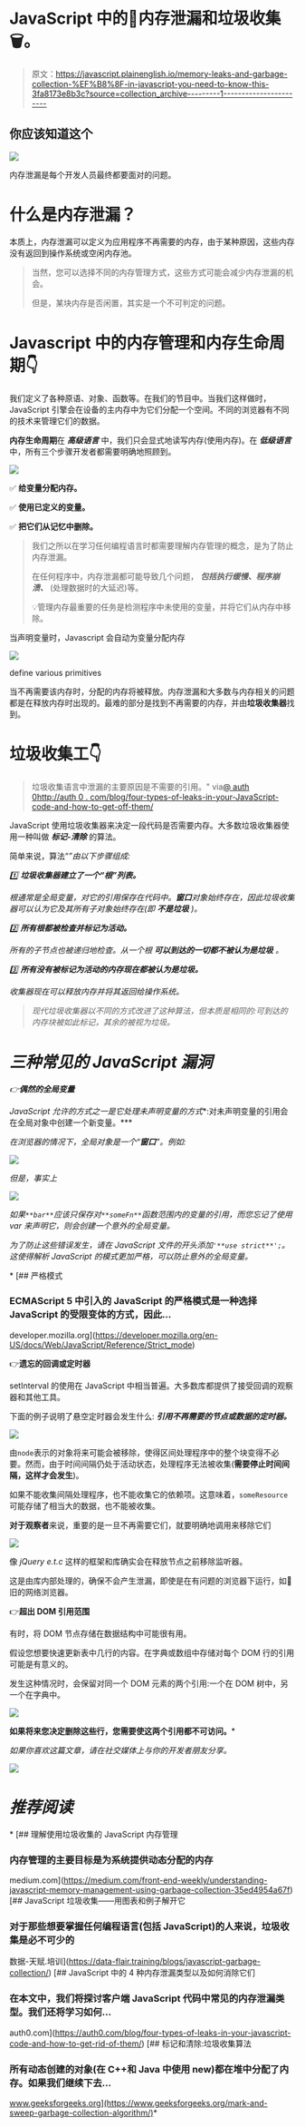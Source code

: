 # JavaScript 中的🧠内存泄漏和垃圾收集🗑️。

> 原文：<https://javascript.plainenglish.io/memory-leaks-and-garbage-collection-%EF%B8%8F-in-javascript-you-need-to-know-this-3fa8173e8b3c?source=collection_archive---------1----------------------->

## 你应该知道这个

![](img/7daf385d1f471293a1d7472ad96500a3.png)

内存泄漏是每个开发人员最终都要面对的问题。

# 什么是内存泄漏？

本质上，内存泄漏可以定义为应用程序不再需要的内存，由于某种原因，这些内存没有返回到操作系统或空闲内存池。

> 当然，您可以选择不同的内存管理方式，这些方式可能会减少内存泄漏的机会。
> 
> 但是，某块内存是否闲置，其实是一个不可判定的问题。

# Javascript 中的内存管理和内存生命周期👇

我们定义了各种原语、对象、函数等。在我们的节目中。当我们这样做时，JavaScript 引擎会在设备的主内存中为它们分配一个空间。不同的浏览器有不同的技术来管理它们的数据。

**内存生命周期**在 ***高级语言*** 中，我们只会显式地读写内存(使用内存)。在 ***低级语言*** 中，所有三个步骤开发者都需要明确地照顾到。

![](img/3b88f77e1077058807a09dfc55a084f7.png)

✅ **给变量分配内存。**

✅ **使用已定义的变量。**

✅ **把它们从记忆中删除。**

> 我们之所以在学习任何编程语言时都需要理解内存管理的概念，是为了防止内存泄漏。
> 
> 在任何程序中，内存泄漏都可能导致几个问题， ***包括执行缓慢、程序崩溃、*** (处理数据时的大延迟)等。
> 
> 💡管理内存最重要的任务是检测程序中未使用的变量，并将它们从内存中移除。

当声明变量时，Javascript 会自动为变量分配内存

![](img/b8fdea549818eb04d7c4ce7f2796a831.png)

define various primitives

当不再需要该内存时，分配的内存将被释放。内存泄漏和大多数与内存相关的问题都是在释放内存时出现的。最难的部分是找到不再需要的内存，并由**垃圾收集器**找到。

# 垃圾收集工👇

> 垃圾收集语言中泄漏的主要原因是不需要的引用。" via[@ auth 0](http://twitter.com/auth0)[http://auth 0 . com/blog/four-types-of-leaks-in-your-JavaScript-code-and-how-to-get-off-them/](http://auth0.com/blog/four-types-of-leaks-in-your-javascript-code-and-how-to-get-rid-of-them/)

JavaScript 使用垃圾收集器来决定一段代码是否需要内存。大多数垃圾收集器使用一种叫做 ***标记-清除*** 的算法。

简单来说，算法“*”由以下步骤组成:*

*1️⃣ **垃圾收集器建立了一个“根”列表。***

*根通常是全局变量，对它的引用保存在代码中。**窗口**对象始终存在，因此垃圾收集器可以认为它及其所有子对象始终存在(即 ***不是垃圾*** )。*

*2️⃣ **所有根都被检查并标记为活动。***

*所有的子节点也被递归地检查。从一个根 ***可以到达的一切都不被认为是垃圾*** 。*

*3️⃣ **所有没有被标记为活动的内存现在都被认为是垃圾。***

*收集器现在可以释放内存并将其返回给操作系统。*

> *现代垃圾收集器以不同的方式改进了这种算法，但本质是相同的:可到达的内存块被如此标记，其余的被视为垃圾。*

# *三种常见的 JavaScript 漏洞*

*👉**偶然的全局变量***

*JavaScript 允许的方式之一是它处理未声明变量的方式**:对未声明变量的引用会在全局对象中创建一个新变量。***

*在浏览器的情况下，全局对象是一个“**窗口**”。例如:*

*![](img/b445cd0601c66e834331b485808b4f1f.png)*

*但是，事实上*

*![](img/c5995a7e545faaf3e9f40775412bf6d1.png)*

*如果`**bar**`应该只保存对`**someFn**`函数范围内的变量的引用，而您忘记了使用 var 来声明它，则会创建一个意外的全局变量。*

*为了防止这些错误发生，请在 JavaScript 文件的开头添加`'**use strict**';`。这使得解析 JavaScript 的模式更加严格，可以防止意外的全局变量。*

*[](https://developer.mozilla.org/en-US/docs/Web/JavaScript/Reference/Strict_mode) [## 严格模式

### ECMAScript 5 中引入的 JavaScript 的严格模式是一种选择 JavaScript 的受限变体的方式，因此…

developer.mozilla.org](https://developer.mozilla.org/en-US/docs/Web/JavaScript/Reference/Strict_mode) 

👉**遗忘的回调或定时器**

setInterval 的使用在 JavaScript 中相当普遍。大多数库都提供了接受回调的观察器和其他工具。

下面的例子说明了悬空定时器会发生什么: ***引用不再需要的节点或数据的定时器。***

![](img/7b46754a9510294bfc96ddff5c804af3.png)

由`node`表示的对象将来可能会被移除，使得区间处理程序中的整个块变得不必要。然而，由于时间间隔仍处于活动状态，处理程序无法被收集(**需要停止时间间隔，这样才会发生**)。

如果不能收集间隔处理程序，也不能收集它的依赖项。这意味着，`someResource`可能存储了相当大的数据，也不能被收集。

**对于观察者**来说，重要的是一旦不再需要它们，就要明确地调用来移除它们

![](img/86a45b4853b60c6bfb8b1bb89d5f3a4c.png)

像 *jQuery e.t.c* 这样的框架和库确实会在释放节点之前移除监听器。

这是由库内部处理的，确保不会产生泄漏，即使是在有问题的浏览器下运行，如🎃旧的网络浏览器。

👉**超出 DOM 引用范围**

有时，将 DOM 节点存储在数据结构中可能很有用。

假设您想要快速更新表中几行的内容。在字典或数组中存储对每个 DOM 行的引用可能是有意义的。

发生这种情况时，会保留对同一个 DOM 元素的两个引用:一个在 DOM 树中，另一个在字典中。

![](img/71387e4aecbbd8bc3e829ba69e4d21f7.png)

**如果将来您决定删除这些行，您需要使这两个引用都不可访问。*** 

*如果你喜欢这篇文章，请在社交媒体上与你的开发者朋友分享。*

*![](img/d6e2b79f9281c7073ed281db6d739641.png)*

# *推荐阅读*

*[](https://medium.com/front-end-weekly/understanding-javascript-memory-management-using-garbage-collection-35ed4954a67f) [## 理解使用垃圾收集的 JavaScript 内存管理

### 内存管理的主要目标是为系统提供动态分配的内存

medium.com](https://medium.com/front-end-weekly/understanding-javascript-memory-management-using-garbage-collection-35ed4954a67f) [](https://data-flair.training/blogs/javascript-garbage-collection/) [## JavaScript 垃圾收集——用图表和例子解开它

### 对于那些想要掌握任何编程语言(包括 JavaScript)的人来说，垃圾收集是必不可少的

数据-天赋.培训](https://data-flair.training/blogs/javascript-garbage-collection/) [](https://auth0.com/blog/four-types-of-leaks-in-your-javascript-code-and-how-to-get-rid-of-them/) [## JavaScript 中的 4 种内存泄漏类型以及如何消除它们

### 在本文中，我们将探讨客户端 JavaScript 代码中常见的内存泄漏类型。我们还将学习如何…

auth0.com](https://auth0.com/blog/four-types-of-leaks-in-your-javascript-code-and-how-to-get-rid-of-them/) [](https://www.geeksforgeeks.org/mark-and-sweep-garbage-collection-algorithm/) [## 标记和清除:垃圾收集算法

### 所有动态创建的对象(在 C++和 Java 中使用 new)都在堆中分配了内存。如果我们继续下去…

www.geeksforgeeks.org](https://www.geeksforgeeks.org/mark-and-sweep-garbage-collection-algorithm/)*